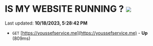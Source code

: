 # IS MY WEBSITE RUNNING ? [![](https://img.shields.io/static/v1?label=Sponsor&message=%E2%9D%A4&logo=GitHub&color=%23fe8e86)](https://github.com/sponsors/<username>)

Last updated: **10/18/2023, 5:28:42 PM**

- `GET` [https://youssefservice.me](https://youssefservice.me) - **Up** (809ms)
